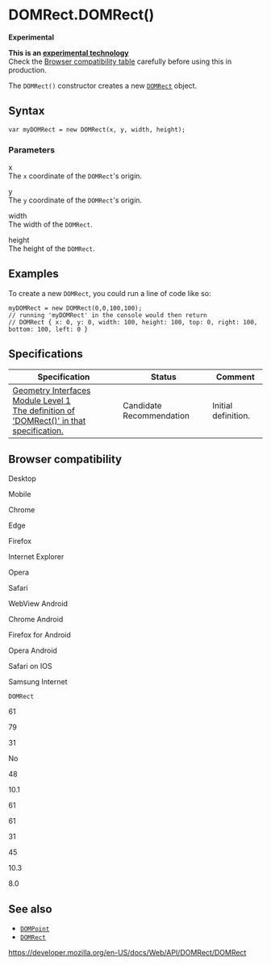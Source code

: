 # DOMRect.DOMRect()

**Experimental**

**This is an [experimental technology](https://developer.mozilla.org/en-US/docs/MDN/Guidelines/Conventions_definitions#experimental)**  
Check the [Browser compatibility table](#browser_compatibility) carefully before using this in production.

The `DOMRect()` constructor creates a new [`DOMRect`](../domrect) object.

## Syntax

    var myDOMRect = new DOMRect(x, y, width, height);

### Parameters

x  
The `x` coordinate of the `DOMRect`'s origin.

y  
The `y` coordinate of the `DOMRect`'s origin.

width  
The width of the `DOMRect`.

height  
The height of the `DOMRect`.

## Examples

To create a new `DOMRect`, you could run a line of code like so:

    myDOMRect = new DOMRect(0,0,100,100);
    // running 'myDOMRect' in the console would then return
    // DOMRect { x: 0, y: 0, width: 100, height: 100, top: 0, right: 100, bottom: 100, left: 0 }

## Specifications

<table><thead><tr class="header"><th>Specification</th><th>Status</th><th>Comment</th></tr></thead><tbody><tr class="odd"><td><a href="https://drafts.fxtf.org/geometry/#dom-domrect-domrect">Geometry Interfaces Module Level 1<br />
<span class="small">The definition of 'DOMRect()' in that specification.</span></a></td><td><span class="spec-cr">Candidate Recommendation</span></td><td>Initial definition.</td></tr></tbody></table>

## Browser compatibility

Desktop

Mobile

Chrome

Edge

Firefox

Internet Explorer

Opera

Safari

WebView Android

Chrome Android

Firefox for Android

Opera Android

Safari on IOS

Samsung Internet

`DOMRect`

61

79

31

No

48

10.1

61

61

31

45

10.3

8.0

## See also

- [`DOMPoint`](../dompoint)
- [`DOMRect`](../domrect)

<a href="https://developer.mozilla.org/en-US/docs/Web/API/DOMRect/DOMRect" class="_attribution-link">https://developer.mozilla.org/en-US/docs/Web/API/DOMRect/DOMRect</a>
